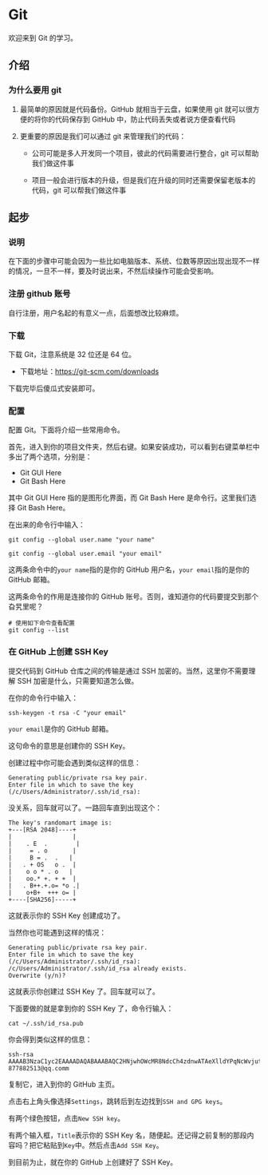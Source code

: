 # Git

欢迎来到 Git 的学习。

## 介绍

### 为什么要用 git

1. 最简单的原因就是代码备份。GitHub 就相当于云盘，如果使用 git 就可以很方便的将你的代码保存到 GitHub 中，防止代码丢失或者说方便查看代码

2. 更重要的原因是我们可以通过 git 来管理我们的代码：

   - 公司可能是多人开发同一个项目，彼此的代码需要进行整合，git 可以帮助我们做这件事

   - 项目一般会进行版本的升级，但是我们在升级的同时还需要保留老版本的代码，git 可以帮我们做这件事



## 起步

### 说明

在下面的步骤中可能会因为一些比如电脑版本、系统、位数等原因出现出现不一样的情况，一旦不一样，要及时说出来，不然后续操作可能会受影响。



### 注册 github 账号

自行注册，用户名起的有意义一点，后面想改比较麻烦。



### 下载

下载 Git，注意系统是 32 位还是 64 位。

- 下载地址：https://git-scm.com/downloads

下载完毕后傻瓜式安装即可。



### 配置

配置 Git。下面将介绍一些常用命令。

首先，进入到你的项目文件夹，然后右键。如果安装成功，可以看到右键菜单栏中多出了两个选项，分别是：

- Git GUI Here
- Git Bash Here

其中 Git GUI Here 指的是图形化界面，而 Git Bash Here 是命令行。这里我们选择 Git Bash Here。

在出来的命令行中输入：

```shell
git config --global user.name "your name"

git config --global user.email "your email"
```

这两条命令中的`your name`指的是你的 GitHub 用户名，`your email`指的是你的 GitHub 邮箱。

这两条命令的作用是连接你的 GitHub 账号。否则，谁知道你的代码要提交到那个旮旯里呢？

```shell
# 使用如下命令查看配置
git config --list
```



### 在 GitHub 上创建 SSH Key

提交代码到 GitHub 仓库之间的传输是通过 SSH 加密的。当然，这里你不需要理解 SSH 加密是什么，只需要知道怎么做。

在你的命令行中输入：

```shell
ssh-keygen -t rsa -C "your email"
```

`your email`是你的 GitHub 邮箱。

这句命令的意思是创建你的 SSH Key。

创建过程中你可能会遇到类似这样的信息：

```
Generating public/private rsa key pair.
Enter file in which to save the key (/c/Users/Administrator/.ssh/id_rsa):
```

没关系，回车就可以了。一路回车直到出现这个：

```shell
The key's randomart image is:
+---[RSA 2048]----+
|                 |
|    . E  .        |
|     = . o       |
|     B = .  .   |
|   . + OS   o .  |
|    o o * . o   |
|    oo.* +. + +  |
|   . B++.+.o= *o .|
|    o+B+  +++ o= |
+----[SHA256]-----+
```

这就表示你的 SSH Key 创建成功了。

当然你也可能遇到这样的情况：

```
Generating public/private rsa key pair.
Enter file in which to save the key (/c/Users/Administrator/.ssh/id_rsa):
/c/Users/Administrator/.ssh/id_rsa already exists.
Overwrite (y/n)?
```

这就表示你创建过 SSH Key 了。回车就可以了。

下面要做的就是拿到你的 SSH Key 了，命令行输入：

```shell
cat ~/.ssh/id_rsa.pub
```

你会得到类似这样的信息：

```shell
ssh-rsa AAAAB3NzaC1yc2EAAAADAQABAAABAQC2HNjwhOWcMR8NdcCh4zdnwATAeXlldYPqNcWvjutHdhfaficB92apNzvelWbD4mnrDMSlbGldCFlsyS4SrpQJLE65t8LbdQqScMa2rn8rP1v/m0kHt6cTZAzYbhV4D+o0lLc7mhHxOauPGj935LCrC9DxJ/WQTDejFKY1Mg95KGiGUjCgbZXYIxQ5wHpwaKQg6va1OFXh1lDwKuNFp+0WtTG6S5SVTgxaDtBtOTY+5N7gwx+ZUIrZ/4si1Mt01g/UrEBKH0b6QrUiyNrI11T2rhzPolWVQl8A3x+nAd83fTQoZ62D98YvIepyoIkld/zoAq4+X/fxIDeIuWHfEPDB 877882513@qq.comm
```

复制它，进入到你的 GitHub 主页。

点击右上角头像选择`Settings`，跳转后到左边找到`SSH and GPG keys`。

有两个绿色按钮，点击`New SSH key`。

有两个输入框，`Title`表示你的 SSH Key 名，随便起。还记得之前复制的那段内容吗？把它粘贴到`Key`中。然后点击`Add SSH Key`。

到目前为止，就在你的 GitHub 上创建好了 SSH Key。
